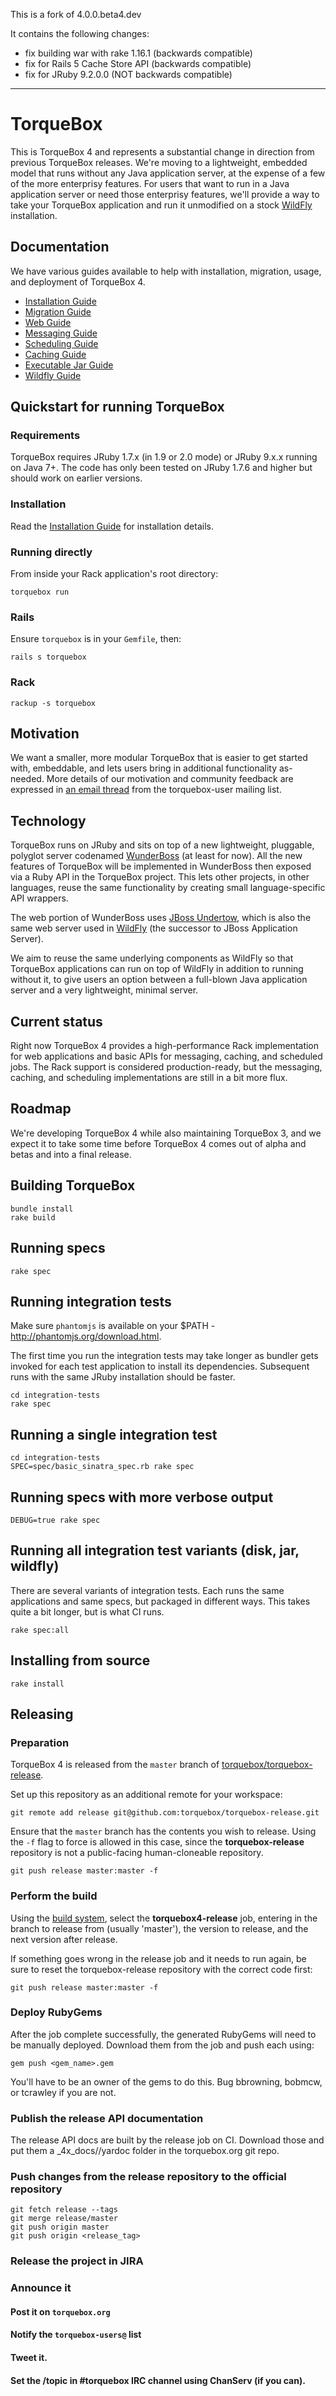 This is a fork of 4.0.0.beta4.dev

It contains the following changes:

- fix building war with rake 1.16.1 (backwards compatible)
- fix for Rails 5 Cache Store API (backwards compatible)
- fix for JRuby 9.2.0.0 (NOT backwards compatible)



-----------------------------------------


# TorqueBox

This is TorqueBox 4 and represents a substantial change in direction
from previous TorqueBox releases. We're moving to a lightweight,
embedded model that runs without any Java application server, at the
expense of a few of the more enterprisy features. For users that want
to run in a Java application server or need those enterprisy features,
we'll provide a way to take your TorqueBox application and run it
unmodified on a stock [WildFly][wildfly] installation.

## Documentation

We have various guides available to help with installation, migration,
usage, and deployment of TorqueBox 4.

- [Installation Guide](docs/installation.md)
- [Migration Guide](docs/migration.md)
- [Web Guide](docs/web.md)
- [Messaging Guide](docs/messaging.md)
- [Scheduling Guide](docs/scheduling.md)
- [Caching Guide](docs/caching.md)
- [Executable Jar Guide](docs/jar.md)
- [Wildfly Guide](docs/wildfly.md)


## Quickstart for running TorqueBox

### Requirements

TorqueBox requires JRuby 1.7.x (in 1.9 or 2.0 mode) or JRuby 9.x.x
running on Java 7+. The code has only been tested on JRuby 1.7.6 and
higher but should work on earlier versions.

### Installation

Read the [Installation Guide](docs/installation.md) for installation
details.

### Running directly

From inside your Rack application's root directory:
    
    torquebox run

### Rails

Ensure `torquebox` is in your `Gemfile`, then:

    rails s torquebox

### Rack

    rackup -s torquebox


## Motivation

We want a smaller, more modular TorqueBox that is easier to get
started with, embeddable, and lets users bring in additional
functionality as-needed. More details of our motivation and community
feedback are expressed in [an email thread][tb_future_thread] from the
torquebox-user mailing list.

## Technology

TorqueBox runs on JRuby and sits on top of a new lightweight, pluggable,
polyglot server codenamed [WunderBoss][wunderboss] (at least for
now). All the new features of TorqueBox will be implemented in
WunderBoss then exposed via a Ruby API in the TorqueBox project. This
lets other projects, in other languages, reuse the same functionality
by creating small language-specific API wrappers.

The web portion of WunderBoss uses [JBoss Undertow][undertow], which
is also the same web server used in [WildFly][wildfly] (the successor
to JBoss Application Server).

We aim to reuse the same underlying components as WildFly so that
TorqueBox applications can run on top of WildFly in addition to
running without it, to give users an option between a full-blown Java
application server and a very lightweight, minimal server.


## Current status

Right now TorqueBox 4 provides a high-performance Rack implementation
for web applications and basic APIs for messaging, caching, and
scheduled jobs. The Rack support is considered production-ready, but
the messaging, caching, and scheduling implementations are still in a
bit more flux.

## Roadmap

We're developing TorqueBox 4 while also maintaining TorqueBox 3, and
we expect it to take some time before TorqueBox 4 comes out of alpha
and betas and into a final release.

## Building TorqueBox

    bundle install
    rake build

## Running specs

    rake spec

## Running integration tests

Make sure `phantomjs` is available on your $PATH -
http://phantomjs.org/download.html.

The first time you run the integration tests may take longer as
bundler gets invoked for each test application to install its
dependencies. Subsequent runs with the same JRuby installation should
be faster.

    cd integration-tests
    rake spec

## Running a single integration test

    cd integration-tests
    SPEC=spec/basic_sinatra_spec.rb rake spec

## Running specs with more verbose output

    DEBUG=true rake spec

## Running all integration test variants (disk, jar, wildfly)

There are several variants of integration tests. Each runs the same
applications and same specs, but packaged in different ways. This
takes quite a bit longer, but is what CI runs.

    rake spec:all

## Installing from source

    rake install

## Releasing

### Preparation

TorqueBox 4 is released from the `master` branch of
[torquebox/torquebox-release][release_repo].

Set up this repository as an additional remote for your workspace:

    git remote add release git@github.com:torquebox/torquebox-release.git

Ensure that the `master` branch has the contents you wish to release.  Using the `-f`
flag to force is allowed in this case, since the **torquebox-release** repository is not
a public-facing human-cloneable repository.

    git push release master:master -f


### Perform the build

Using the [build system](http://projectodd.ci.cloudbees.com/), select
the **torquebox4-release** job, entering in the branch to release from
(usually 'master'), the version to release, and the next version
after release.

If something goes wrong in the release job and it needs to run again,
be sure to reset the torquebox-release repository with the correct code first:

    git push release master:master -f

### Deploy RubyGems

After the job complete successfully, the generated RubyGems will need
to be manually deployed. Download them from the job and push each
using:

    gem push <gem_name>.gem

You'll have to be an owner of the gems to do this. Bug bbrowning,
bobmcw, or tcrawley if you are not.

### Publish the release API documentation

The release API docs are built by the release job on CI. Download
those and put them a _4x_docs/<version>/yardoc folder in the
torquebox.org git repo.

### Push changes from the release repository to the official repository

    git fetch release --tags
    git merge release/master
    git push origin master
    git push origin <release_tag>

### Release the project in JIRA

### Announce it

#### Post it on `torquebox.org`

#### Notify the `torquebox-users@` list

#### Tweet it.

#### Set the /topic in #torquebox IRC channel using ChanServ (if you can).


[tb_future_thread]: http://markmail.org/thread/4ffelg3qklycwhfo
[community]: http://torquebox.org/community/
[wunderboss]: https://github.com/projectodd/wunderboss
[undertow]: http://undertow.io/
[wildfly]: http://wildfly.org/
[release_repo]: http://github.com/torquebox/torquebox-release
